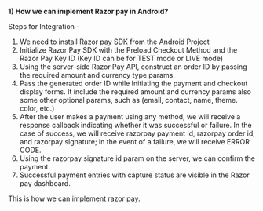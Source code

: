 **1) How we can implement Razor pay in Android?**

Steps for Integration - 

1. We need to install Razor pay SDK from the Android Project 
2. Initialize Razor Pay SDK with the Preload Checkout Method and the Razor Pay Key ID (Key ID can be for TEST mode or LIVE mode)
3. Using the server-side Razor Pay API, construct an order ID by passing the required amount and currency type params.
4. Pass the generated order ID while Initiating the payment and checkout display forms. It include the required amount and currency params also some other optional params, such as (email, contact, name, theme. color, etc.)
5. After the user makes a payment using any method, we will receive a response callback indicating whether it was successful or failure. In the case of success, we will receive razorpay payment id, razorpay order id, and razorpay signature; in the event of a failure, we will receive ERROR CODE.
6. Using the razorpay signature id param on the server, we can confirm the payment.
7. Successful payment entries with capture status are visible in the Razor pay dashboard.

This is how we can implement razor pay.
